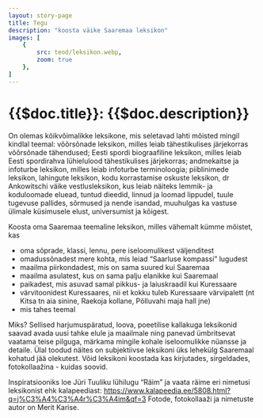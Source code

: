 ```yaml
---
layout: story-page
title: Tegu
description: "koosta väike Saaremaa leksikon"
images: [
    {
        src: teod/leksikon.webp,
        zoom: true
    },
]
---
```


# {{$doc.title}}: {{$doc.description}}

On olemas kõikvõimalikke leksikone, mis seletavad lahti mõisted mingil kindlal teemal: võõrsõnade leksikon, milles leiab tähestikulises järjekorras võõrsõnade tähendused; Eesti spordi biograafiline leksikon, milles leiab Eesti spordirahva lühielulood tähestikulises järjekorras; andmekaitse ja infoturbe leksikon, milles leiab infoturbe terminoloogia; piiblinimede leksikon, lahingute leksikon, kodu korrastamise oskuste leksikon, dr Ankowitschi väike vestlusleksikon, kus leiab näiteks lemmik- ja koduloomade eluead, tuntud dieedid, linnud ja loomad lippudel, tuule tugevuse pallides, sõrmused ja nende isandad, muuhulgas ka vastuse ülimale küsimusele elust, universumist ja kõigest.

Koosta oma Saaremaa teemaline leksikon, milles vähemalt kümme mõistet, kas
- oma sõprade, klassi, lennu, pere iseloomulikest väljenditest
- omadussõnadest mere kohta, mis leiad “Saarluse kompassi” lugudest
- maailma piirkondadest, mis on sama suured kui Saaremaa
- maailma asulatest, kus on sama palju elanikke kui Saaremaal
- paikadest, mis asuvad samal pikkus- ja laiuskraadil kui Kuressaare
- värvitoonidest Kuressaares, nii et kokku tuleb Kuressaare värvipalett (nt Kitsa tn aia sinine, Raekoja kollane, Põlluvahi maja hall jne)
- mis tahes teemal

Miks? Sellised harjumuspäratud, loova, poeetilise kallakuga leksikonid saavad avada uusi tahke elule ja maailmale ning panevad ümbritsevat vaatama teise pilguga, märkama mingile kohale iseloomulikke nüansse ja detaile. Ülal toodud näites on subjektiivse leksikoni üks lehekülg Saaremaal kohatud jää olekutest. Võid leksikoni koostada kas kirjutades, sirgeldades, fotokollaažina - kuidas soovid.

Inspiratsiooniks loe Jüri Tuuliku lühilugu “Räim” ja vaata räime eri nimetusi leksikonist ehk kalapeediast: https://www.kalapeedia.ee/5808.html?q=j%C3%A4%C3%A4r%C3%A4im&qf=3
Fotode, fotokollaaži ja nimetuste autor on Merit Karise.


<!-- <details-wrapper summary="Lisaks" icon="icon-park-outline:six-points">


</details-wrapper> -->

